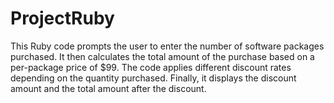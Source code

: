 # ProjectRuby
This Ruby code prompts the user to enter the number of software packages purchased. It then calculates the total amount of the purchase based on a per-package price of $99. The code applies different discount rates depending on the quantity purchased. Finally, it displays the discount amount and the total amount after the discount.
